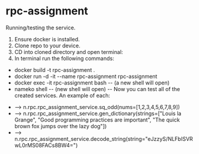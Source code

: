 # rpc-assignment

Running/testing the service.

1. Ensure docker is installed.
2. Clone repo to your device.
3. CD into cloned directory and open terminal:
4. In terminal run the following commands:
  * docker build -t rpc-assignment .
  * docker run -d -it --name rpc-assignment rpc-assignment
  * docker exec -it rpc-assignment bash
  -- (a new shell will open)
  * nameko shell
  -- (new shell will open)
  -- Now you can test all of the created services. An example of each:
  
- --> n.rpc.rpc_assignment_service.sq_odd(nums=[1,2,3,4,5,6,7,8,9])
- --> n.rpc.rpc_assignment_service.gen_dictionary(strings=["Louis la Grange", "Good programming practices are important", "The quick brown fox jumps over the lazy dog"])
- --> n.rpc.rpc_assignment_service.decode_string(string="eJzzyS/NLFbISVRwL0rMS08FACs8BW4=")
